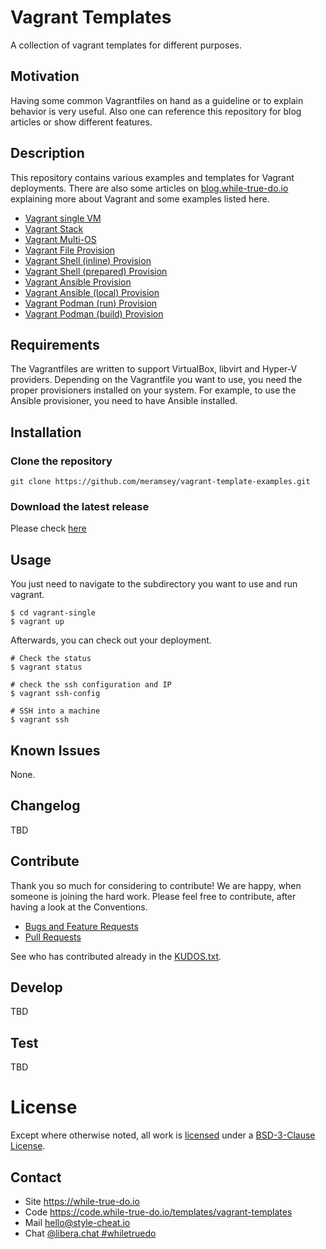 # Vagrant Templates

A collection of vagrant templates for different purposes.

## Motivation

Having some common Vagrantfiles on hand as a guideline or to explain behavior
is very useful. Also one can reference this repository for blog articles or
show different features.

## Description

This repository contains various examples and templates for Vagrant deployments.
There are also some articles on
[blog.while-true-do.io](https://blog.while-true-do.io/tag/vagrant/) explaining
more about Vagrant and some examples listed here.

- [Vagrant single VM](./vagrant-single/)
- [Vagrant Stack](./vagrant-stack/)
- [Vagrant Multi-OS](./vagrant-multi-os/)
- [Vagrant File Provision](./vagrant-file/)
- [Vagrant Shell (inline) Provision](./vagrant-shell-inline/)
- [Vagrant Shell (prepared) Provision](./vagrant-shell-script/)
- [Vagrant Ansible Provision](./vagrant-ansible/)
- [Vagrant Ansible (local) Provision](./vagrant-ansible-local)
- [Vagrant Podman (run) Provision](./vagrant-podman)
- [Vagrant Podman (build) Provision](./vagrant-podman-build)

## Requirements

The Vagrantfiles are written to support VirtualBox, libvirt and Hyper-V providers.
Depending on the Vagrantfile you want to use, you need the proper provisioners
installed on your system. For example, to use the Ansible provisioner, you need
to have Ansible installed.

## Installation

### Clone the repository

```
git clone https://github.com/meramsey/vagrant-template-examples.git
```

### Download the latest release

Please check [here](https://github.com/meramsey/vagrant-template-examples/releases)

## Usage

You just need to navigate to the subdirectory you want to use and run vagrant.

```
$ cd vagrant-single
$ vagrant up
```

Afterwards, you can check out your deployment.

```
# Check the status
$ vagrant status

# check the ssh configuration and IP
$ vagrant ssh-config

# SSH into a machine
$ vagrant ssh
```

## Known Issues

None.

## Changelog

TBD

## Contribute

Thank you so much for considering to contribute! We are happy, when someone is
joining the hard work. Please feel free to contribute, after having a look at
the Conventions.

- [Bugs and Feature Requests](https://code.while-true-do.io/templates/vagrant-templates/issues)
- [Pull Requests](https://code.while-true-do.io/templates/vagrant-templates/pulls)

See who has contributed already in the [KUDOS.txt](KUDOS.txt).

## Develop

TBD

## Test

TBD

# License

Except where otherwise noted, all work is [licensed](LICENSE) under a
[BSD-3-Clause License](https://opensource.org/licenses/BSD-3-Clause).

## Contact

- Site <https://while-true-do.io>
- Code <https://code.while-true-do.io/templates/vagrant-templates>
- Mail [hello@style-cheat.io](mailto:hello@while-true-do.io)
- Chat [@libera.chat #whiletruedo](https://web.libera.chat/)
